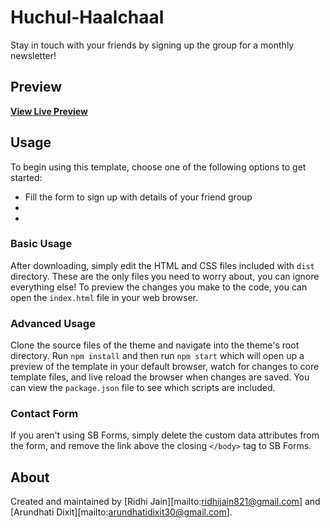 # Huchul-Haalchaal

Stay in touch with your friends by signing up the group for a monthly newsletter!


## Preview

**[View Live Preview](https://therundhati.github.io/hulchul-haalchaal/)**

## Usage

To begin using this template, choose one of the following options to get started:
 * Fill the form to sign up with details of your friend group
 * 
 *

### Basic Usage

After downloading, simply edit the HTML and CSS files included with `dist` directory. These are the only files you need to worry about, you can ignore everything else! To preview the changes you make to the code, you can open the `index.html` file in your web browser.

### Advanced Usage

Clone the source files of the theme and navigate into the theme's root directory. Run `npm install` and then run `npm start` which will open up a preview of the template in your default browser, watch for changes to core template files, and live reload the browser when changes are saved. You can view the `package.json` file to see which scripts are included.

### Contact Form

If you aren't using SB Forms, simply delete the custom data attributes from the form, and remove the link above the
closing `</body>` tag to SB Forms.

## About

Created and maintained by [Ridhi Jain][mailto:ridhijain821@gmail.com] and [Arundhati Dixit][mailto:arundhatidixit30@gmail.com].
